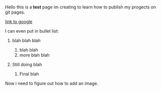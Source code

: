 Hello this is a **test** page im creating to learn how to publish my progects on git pages. 

[link to google](https://www.google.com)

I can even put in bullet list:
1. blah blah blah
    1. blah blah
    2. more blah blah
 
 

2. Still doing blah
    1. Final blah


Now i need to figure out how to add an image. 
